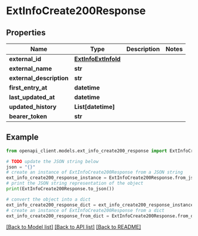 # ExtInfoCreate200Response


## Properties

Name | Type | Description | Notes
------------ | ------------- | ------------- | -------------
**external_id** | [**ExtInfoExtInfoId**](ExtInfoExtInfoId.md) |  | 
**external_name** | **str** |  | 
**external_description** | **str** |  | 
**first_entry_at** | **datetime** |  | 
**last_updated_at** | **datetime** |  | 
**updated_history** | **List[datetime]** |  | 
**bearer_token** | **str** |  | 

## Example

```python
from openapi_client.models.ext_info_create200_response import ExtInfoCreate200Response

# TODO update the JSON string below
json = "{}"
# create an instance of ExtInfoCreate200Response from a JSON string
ext_info_create200_response_instance = ExtInfoCreate200Response.from_json(json)
# print the JSON string representation of the object
print(ExtInfoCreate200Response.to_json())

# convert the object into a dict
ext_info_create200_response_dict = ext_info_create200_response_instance.to_dict()
# create an instance of ExtInfoCreate200Response from a dict
ext_info_create200_response_from_dict = ExtInfoCreate200Response.from_dict(ext_info_create200_response_dict)
```
[[Back to Model list]](../README.md#documentation-for-models) [[Back to API list]](../README.md#documentation-for-api-endpoints) [[Back to README]](../README.md)


